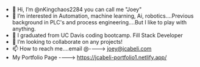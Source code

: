 - 👋 Hi, I’m @nKingchaos2284 you can call me "Joey"
- 👀 I’m interested in Automation, machine learning, Ai, robotics....Previous background in PLC's and process engineering....But I like to play with anything.
- 🌱 I graduated from UC Davis coding bootcamp. Fill Stack Developer
- 💞️ I’m looking to collaborate on any projects!
- 📫 How to reach me....email @----> joey@jcabeli.com
-  My Portfolio Page ----> https://jcabeli-portfolio1.netlify.app/

<!---
nKingchaos2284/nKingchaos2284 is a ✨ special ✨ repository because its `README.md` (this file) appears on your GitHub profile.
You can click the Preview link to take a look at your changes.
--->
